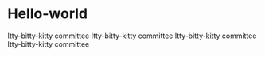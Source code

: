 # Hello-world

Itty-bitty-kitty committee
Itty-bitty-kitty committee
Itty-bitty-kitty committee
Itty-bitty-kitty committee
